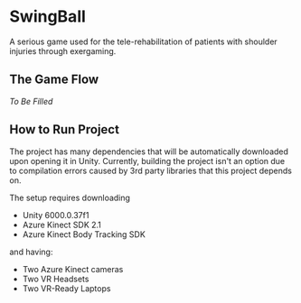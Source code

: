 # SwingBall
A serious game used for the tele-rehabilitation of patients with shoulder injuries through exergaming.

## The Game Flow
*To Be Filled*

## How to Run Project
The project has many dependencies that will be automatically downloaded upon opening it in Unity. Currently, building the project isn't an option due to compilation errors caused by 3rd party libraries that this project depends on.

The setup requires downloading
- Unity 6000.0.37f1
- Azure Kinect SDK 2.1
- Azure Kinect Body Tracking SDK

and having:
- Two Azure Kinect cameras
- Two VR Headsets
- Two VR-Ready Laptops 
